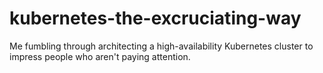 # kubernetes-the-excruciating-way
Me fumbling through architecting a high-availability Kubernetes cluster to impress people who aren't paying attention.
